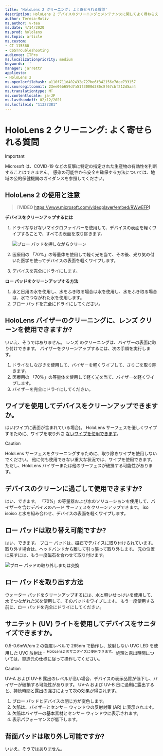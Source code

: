 ```yaml
---
title: 'HoloLens 2 クリーニング: よく寄せられる質問'
description: HoloLens 2 デバイスのクリーニングとメンテナンスに関してよく尋ねらえたすべての質問に対する最新の回答を取得します。
author: Teresa-Motiv
ms.author: v-tea
ms.date: 4/14/2020
ms.prod: hololens
ms.topic: article
ms.custom:
- CI 115560
- CSSTroubleshooting
audience: ITPro
ms.localizationpriority: medium
keywords: ''
manager: jarrettr
appliesto:
- HoloLens 2
ms.openlocfilehash: a110f711d402432e727be6f342156e7dee733157
ms.sourcegitcommit: 23ee06b659d7a51f3000d386c8f67cbf212d5aa4
ms.translationtype: MT
ms.contentlocale: ja-JP
ms.lasthandoff: 02/12/2021
ms.locfileid: "11327381"
---
```

# HoloLens 2 クリーニング: よく寄せられる質問

> [!IMPORTANT]  
> Microsoft は、COVID-19 などの反撃に特定の指定された生産物の有効性を判断することはできません。 感染の可能性から安全を確保する方法については、地域の公的保健機関のガイダンスを参照してください。  

## HoloLens 2 の使用と注意

> [!VIDEO https://www.microsoft.com/videoplayer/embed/RWwEFP]

<!-- <iframe src="https://channel9.msdn.com/Shows/Docs-Mixed-Reality/HoloLens-2-Use-and-Care/player" width="960" height="540" allowFullScreen frameBorder="0" title="HoloLens 2 Use and Care - Microsoft Channel 9 Video"></iframe> -->

**デバイスをクリーンアップするには**

1. ドライななげないマイクロファイバーを使用して、デバイスの表面を軽くワイプすることで、すべての表面を取り除きます。

   ![ブロー パッドを押しながらクリーン](images/hl2-cleaning.png)

2. 医療用の 「70%」の等量体を使用して軽く光を当て、その後、光り気の付いた医学を使ってデバイスの表面を軽くワイプします。

3. デバイスを完全にドライにします。

**ロー パッドをクリーンアップする方法**

1. 水と日用の水を使用し、水をふき取る場合は水を使用し、水をふき取る場合は、水でつながれた水を使用します。
1. ブロー パッドを完全にドライにしてください。

## HoloLens バイザーのクリーニングに、レンズ クリーンを使用できますか?

いいえ、そうではありません。 レンズ のクリーニングは、バイザーの表面に取り付けできます。 バイザーをクリーンアップするには、次の手順を実行します。  

1. ドライなしなびきを使用して、バイザーを軽くワイプして、さりごを取り除きます。
1. 医療用の 「70%」の等量体を使用して軽く光を当て、バイザーを軽くワイプします。
1. バイザーを完全にドライにしてください。

## ワイプを使用してデバイスをクリーンアップできますか。

はい(ワイプに表面が含まれている場合)。 HoloLens サーフェスを優しくワイプするために、ワイプを取り外さ [ないワイプを使用できます](#hololens-2-use-and-care)。  

> [!CAUTION]  
> HoloLens サーフェスをクリーニングするために、取り除きワイプを使用しないでください。 他に何も使用できない重大な状況では、ワイプを使用できます。 ただし、HoloLens バイザーまたは他のサーフェスが破損する可能性があります。

## デバイスのクリーンに過ごして使用できますか?

はい、できます。 「70%」の等量器および水のソリューションを使用して、バイザーを含むデバイスのハード サーフェスをクリーンアップできます。 iso isoiso と水を組み合わせ、デバイスの表面を軽くワイプします。

## ロー パッドは取り替え可能ですか?

はい、できます。 ブロー パッドは、磁石でデバイスに取り付けられています。 取り外す場合は、ヘッドバンドから離して引っ張って取り外します。 元の位置に戻すには、もう一度磁石を合わせて取り付けます。

![ブロー パッドの取り外しまたは交換](images/hololens2-remove-browpad.png)

## ロー パッドを取り出す方法

ウォーター パッドをクリーンアップするには、水と軽いせっけいを使用して、水でつながれた米を使用して、そのパッドをワイプします。 もう一度使用する前に、ロー パッドを完全にドライにしてください。

## サニテット (UV) ライトを使用してデバイスをサニタイズできますか。

0.5-0.6mW/cm 2 の強度レベルで 265nm で動作し、放射しない UVC LED を使用した UVC 放射は <sup> 、HoloLens2 のサニタイズに使用できます。 </sup> 処理と露出時間については、製造元の仕様に従って操作してください。

> [!CAUTION]  
> UV-A および UV-B 露出のレベルが高い場合、デバイスの表示品質が低下し、バイザーが破損する可能性があります。 UV-A および UV-B 日に過剰に露出すると、持続時間と露出の強さによって次の効果が得されます。
>  
> 1. ブロー パッドとデバイスの閉じ方が変色します。
> 1. 欠陥は、バイザーとセンサー ウィンドウの反射対策 (AR) に表示されます。
> 1. 欠陥はバイザーの基本素材とセンサー ウィンドウに表示されます。
> 1. 表示パフォーマンスが低下します。

## 背面パッドは取り外し可能ですか?

いいえ、そうではありません。
